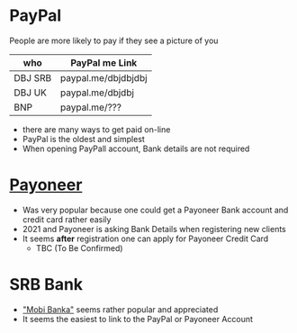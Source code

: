 
# PayPal

People are more likely to pay if they see a picture of you

| who | PayPal me Link
|-----|----------------
| DBJ SRB| paypal.me/dbjdbjdbj
| DBJ UK| paypal.me/dbjdbj
| BNP | paypal.me/???

- there are many ways to get paid on-line
- PayPal is the oldest and simplest 
- When opening PayPall account, Bank details are not required

# [Payoneer](https://www.payoneer.com/)

- Was very popular because one could get a Payoneer Bank account and credit card rather easily
- 2021 and Payoneer is asking Bank Details when registering new clients
- It seems **after** registration one can apply for Payoneer Credit Card 
  - TBC (To Be Confirmed)

# SRB Bank

- ["Mobi Banka"](https://www.mobibanka.rs/) seems rather popular and appreciated 
- It seems the easiest to link to the PayPal or Payoneer Account